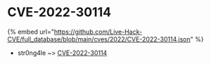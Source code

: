 # CVE-2022-30114
{% embed url="https://github.com/Live-Hack-CVE/full_database/blob/main/cves/2022/CVE-2022-30114.json" %}

* str0ng4le ~> [CVE-2022-30114](https://www.alice-snow.ru/2022/database/cve-2022-30114/cve-2022-30114-str0ng4le)